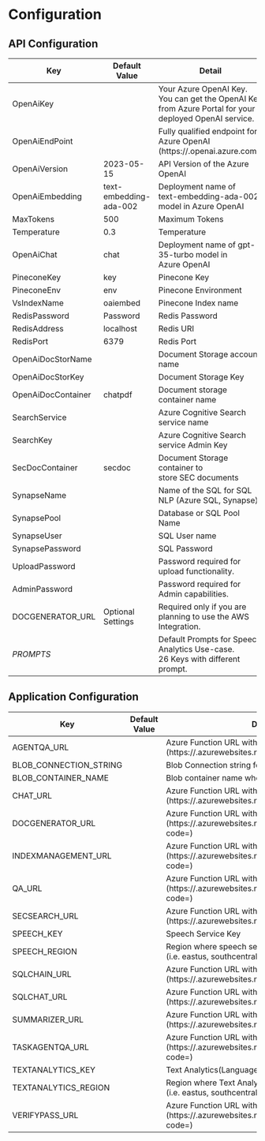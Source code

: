 # Configuration

## API Configuration

| Key | Default Value | Detail |
| --- | --- | ------------- |
|OpenAiKey||Your Azure OpenAI Key.  <br>You can get the OpenAI Key from Azure Portal for your deployed OpenAI service.
|OpenAiEndPoint||Fully qualified endpoint for Azure OpenAI <br>(https://<yourresource>.openai.azure.com/)
|OpenAiVersion|2023-05-15|API Version of the Azure OpenAI
|OpenAiEmbedding|text-embedding-ada-002|Deployment name of <br>text-embedding-ada-002 model in Azure OpenAI
|MaxTokens|500|Maximum Tokens
|Temperature|0.3|Temperature
|OpenAiChat|chat|Deployment name of gpt-35-turbo model in <br>Azure OpenAI
|PineconeKey|key|Pinecone Key
|PineconeEnv|env|Pinecone Environment
|VsIndexName|oaiembed|Pinecone Index name
|RedisPassword|Password|Redis Password
|RedisAddress|localhost|Redis URI
|RedisPort|6379|Redis Port
|OpenAiDocStorName||Document Storage account name
|OpenAiDocStorKey||Document Storage Key
|OpenAiDocContainer|chatpdf|Document storage container name
|SearchService||Azure Cognitive Search service name
|SearchKey||Azure Cognitive Search service Admin Key
|SecDocContainer|secdoc|Document Storage container to <br>store SEC documents
|SynapseName||Name of the SQL for SQL NLP (Azure SQL, Synapse)
|SynapsePool||Database or SQL Pool Name
|SynapseUser||SQL User name
|SynapsePassword||SQL Password
|UploadPassword||Password required for upload functionality.
|AdminPassword||Password required for Admin capabilities.
|DOCGENERATOR_URL|Optional Settings|Required only if you are planning to use the AWS Integration.
|*PROMPTS*||Default Prompts for Speech Analytics Use-case. <br>26 Keys with different prompt.

## Application Configuration 

| Key | Default Value | Detail |
| --- | --- | ------------- |
AGENTQA_URL||Azure Function URL with host/default key <br> (https://<yourfunction>.azurewebsites.net/api/AgentQa?code=<yourcode>)
BLOB_CONNECTION_STRING||Blob Connection string for the storage account
BLOB_CONTAINER_NAME||Blob container name where all PDF are uploaded
CHAT_URL||Azure Function URL with host/default key <br> (https://<yourfunction>.azurewebsites.net/api/ChatGpt?code=<yourcode>)
DOCGENERATOR_URL||Azure Function URL with host/default key <br> (https://<yourfunction>.azurewebsites.net/api/DocGenerator?code=<yourcode>)
INDEXMANAGEMENT_URL||Azure Function URL with host/default key <br> (https://<yourfunction>.azurewebsites.net/api/IndexManagement?code=<yourcode>)
QA_URL||Azure Function URL with host/default key <br> (https://<yourfunction>.azurewebsites.net/api/QuestionAnswering?code=<yourcode>)
SECSEARCH_URL||Azure Function URL with host/default key <br> (https://<yourfunction>.azurewebsites.net/api/SecSearch?code=<yourcode>)
SPEECH_KEY||Speech Service Key
SPEECH_REGION||Region where speech service is deployed <br> (i.e. eastus, southcentralus)
SQLCHAIN_URL||Azure Function URL with host/default key <br> (https://<yourfunction>.azurewebsites.net/api/SqlChain?code=<yourcode>)
SQLCHAT_URL||Azure Function URL with host/default key <br> (https://<yourfunction>.azurewebsites.net/api/SqlChat?code=<yourcode>)
SUMMARIZER_URL||Azure Function URL with host/default key <br> (https://<yourfunction>.azurewebsites.net/api/Summarizer?code=<yourcode>)
TASKAGENTQA_URL||Azure Function URL with host/default key <br> (https://<yourfunction>.azurewebsites.net/api/TaskAgentQa?code=<yourcode>)
TEXTANALYTICS_KEY||Text Analytics(Language) Service Key
TEXTANALYTICS_REGION||Region where Text Analytics(Language) is deployed <br> (i.e. eastus, southcentralus)
VERIFYPASS_URL||Azure Function URL with host/default key <br> (https://<yourfunction>.azurewebsites.net/api/VerifyPassword?code=<yourcode>)
